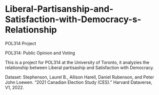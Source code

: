 # Liberal-Partisanship-and-Satisfaction-with-Democracy-s-Relationship
POL314 Project

POL314: Public Opinion and Voting

This is a project for POL314 at the University of Toronto, it analyzies the relationship between Liberal partisaship and Satisfaction with Democracy.

Dataset:
Stephenson, Laurel B., Allison Harell, Daniel Rubenson, and Peter John Loewen. “2021 Canadian Election Study (CES).” Harvard Dataverse, V1, 2022.
